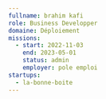 ```yaml
---
fullname: brahim kafi
role: Business Developper
domaine: Déploiement
missions:
  - start: 2022-11-03
    end: 2023-05-01
    status: admin
    employer: pole emploi
startups:
  - la-bonne-boite
---
```


